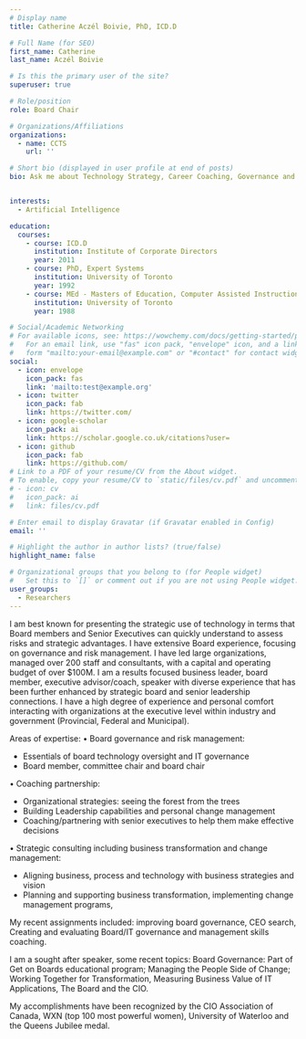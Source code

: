 ```yaml
---
# Display name
title: Catherine Aczél Boivie, PhD, ICD.D

# Full Name (for SEO)
first_name: Catherine
last_name: Aczél Boivie

# Is this the primary user of the site?
superuser: true

# Role/position
role: Board Chair

# Organizations/Affiliations
organizations:
  - name: CCTS
    url: ''

# Short bio (displayed in user profile at end of posts)
bio: Ask me about Technology Strategy, Career Coaching, Governance and Risk Management, C-Level Experience, Board Experience


interests:
  - Artificial Intelligence

education:
  courses:
    - course: ICD.D
      institution: Institute of Corporate Directors
      year: 2011
    - course: PhD, Expert Systems
      institution: University of Toronto
      year: 1992
    - course: MEd - Masters of Education, Computer Assisted Instructions
      institution: University of Toronto
      year: 1988

# Social/Academic Networking
# For available icons, see: https://wowchemy.com/docs/getting-started/page-builder/#icons
#   For an email link, use "fas" icon pack, "envelope" icon, and a link in the
#   form "mailto:your-email@example.com" or "#contact" for contact widget.
social:
  - icon: envelope
    icon_pack: fas
    link: 'mailto:test@example.org'
  - icon: twitter
    icon_pack: fab
    link: https://twitter.com/
  - icon: google-scholar
    icon_pack: ai
    link: https://scholar.google.co.uk/citations?user=
  - icon: github
    icon_pack: fab
    link: https://github.com/
# Link to a PDF of your resume/CV from the About widget.
# To enable, copy your resume/CV to `static/files/cv.pdf` and uncomment the lines below.
# - icon: cv
#   icon_pack: ai
#   link: files/cv.pdf

# Enter email to display Gravatar (if Gravatar enabled in Config)
email: ''

# Highlight the author in author lists? (true/false)
highlight_name: false

# Organizational groups that you belong to (for People widget)
#   Set this to `[]` or comment out if you are not using People widget.
user_groups:
  - Researchers
---
```


I am best known for presenting the strategic use of technology in terms that Board members and Senior Executives can quickly understand to assess risks and strategic advantages. I have extensive Board experience, focusing on governance and risk management. I have led large organizations, managed over 200 staff and consultants, with a capital and operating budget of over $100M. I am a results focused business leader, board member, executive advisor/coach, speaker with diverse experience that has been further enhanced by strategic board and senior leadership connections. I have a high degree of experience and personal comfort interacting with organizations at the executive level within industry and government (Provincial, Federal and Municipal).

Areas of expertise:
• Board governance and risk management: 
- Essentials of board technology oversight and IT governance
- Board member, committee chair and board chair

• Coaching partnership: 
- Organizational strategies: seeing the forest from the trees
- Building Leadership capabilities and personal change management 
- Coaching/partnering with senior executives to help them make effective decisions 

• Strategic consulting including business transformation and change management: 
- Aligning business, process and technology with business strategies and vision 
- Planning and supporting business transformation, implementing change management programs, 

My recent assignments included: improving board governance, CEO search, Creating and evaluating Board/IT governance and management skills coaching. 

I am a sought after speaker, some recent topics: Board Governance: Part of Get on Boards educational program; Managing the People Side of Change; Working Together for Transformation, Measuring Business Value of IT Applications, The Board and the CIO.

My accomplishments have been recognized by the CIO Association of Canada, WXN (top 100 most powerful women), University of Waterloo and the Queens Jubilee medal.
